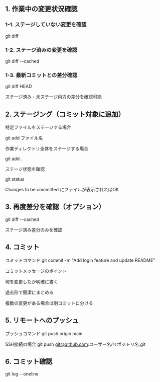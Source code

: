 ## 1. 作業中の変更状況確認

### 1-1. ステージしていない変更を確認
git diff

### 1-2. ステージ済みの変更を確認
git diff --cached

### 1-3. 最新コミットとの差分確認
git diff HEAD

ステージ済み・未ステージ両方の差分を確認可能

## 2. ステージング（コミット対象に追加）
特定ファイルをステージする場合

git add ファイル名

作業ディレクトリ全体をステージする場合

git add .

ステージ状態を確認

git status

Changes to be committed にファイルが表示されればOK

## 3. 再度差分を確認（オプション）
git diff --cached


ステージ済み差分のみを確認

## 4. コミット
コミットコマンド
git commit -m "Add login feature and update README"

コミットメッセージのポイント

何を変更したか明確に書く

過去形で簡潔にまとめる

複数の変更がある場合は別コミットに分ける

## 5. リモートへのプッシュ
プッシュコマンド
git push origin main

SSH接続の場合
git push git@github.com:ユーザー名/リポジトリ名.git

## 6. コミット確認
git log --oneline
